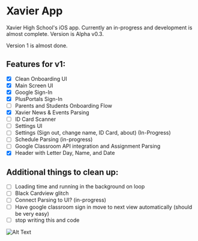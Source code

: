 # Xavier App
Xavier High School's iOS app. Currently an in-progress and development is almost complete. Version is Alpha v0.3.

Version 1 is almost done.

## Features for v1:
 - [x] Clean Onboarding UI
 - [x] Main Screen UI
 - [x] Google Sign-In
 - [x] PlusPortals Sign-In
 - [ ] Parents and Students Onboarding Flow
 - [x] Xavier News & Events Parsing
 - [ ] ID Card Scanner
 - [ ] Settings UI
 - [ ] Settings (Sign out, change name, ID Card, about) (In-Progress)
 - [ ] Schedule Parsing (in-progress)
 - [ ] Google Classroom API integration and Assignment Parsing
 - [x] Header with Letter Day, Name, and Date 

## Additional things to clean up:

 - [ ] Loading time and running in the background on loop
 - [ ] Black Cardview glitch
 - [ ] Connect Parsing to UI? (in-progress)
 - [ ] Have google classroom sign in move to next view automatically (should be very easy)
 - [ ] stop writing this and code

![Alt Text](https://media.giphy.com/media/wJ8iZ0EogyzjrPWuGU/giphy.gif)
